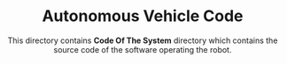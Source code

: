 <div align="center">

<h1>Autonomous Vehicle Code</h1>

This directory contains **Code Of The System** directory which contains the source code of the software operating the robot.

</div>